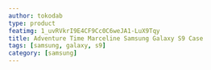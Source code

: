 ```yaml
---
author: tokodab
type: product
featimg: 1_uvRVkrI9E4CF9Cc0C6weJA1-LuX9Tqy
title: Adventure Time Marceline Samsung Galaxy S9 Case
tags: [samsung, galaxy, s9]
category: [samsung]
---
```

